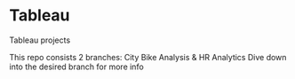 # Tableau
Tableau projects

This repo consists 2 branches: City Bike Analysis & HR Analytics
Dive down into the desired branch for more info
